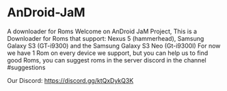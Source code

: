 # AnDroid-JaM
A downloader for Roms
Welcome on AnDroid JaM Project, This is a Downloader for Roms that support: Nexus 5 (hammerhead), Samsung Galaxy S3 (GT-i9300) and the Samsung Galaxy S3 Neo (Gt-i9300I)
For now we have 1 Rom on every device we support, but you can help us to find good Roms, you can suggest roms in the server discord in the channel #suggestions 

Our Discord:
https://discord.gg/ktQxDykQ3K
